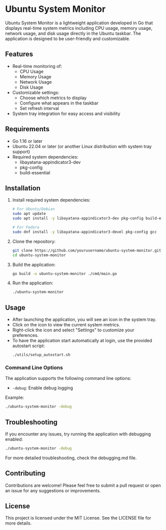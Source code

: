 # Ubuntu System Monitor

Ubuntu System Monitor is a lightweight application developed in Go that displays real-time system metrics including CPU usage, memory usage, network usage, and disk usage directly in the Ubuntu taskbar. The application is designed to be user-friendly and customizable.

## Features

- Real-time monitoring of:
  - CPU Usage
  - Memory Usage
  - Network Usage
  - Disk Usage
- Customizable settings:
  - Choose which metrics to display
  - Configure what appears in the taskbar
  - Set refresh interval
- System tray integration for easy access and visibility

## Requirements

- Go 1.16 or later
- Ubuntu 22.04 or later (or another Linux distribution with system tray support)
- Required system dependencies:
  - libayatana-appindicator3-dev
  - pkg-config
  - build-essential

## Installation

1. Install required system dependencies:
   ```bash
   # For Ubuntu/Debian
   sudo apt update
   sudo apt install -y libayatana-appindicator3-dev pkg-config build-essential

   # For Fedora
   sudo dnf install -y libayatana-appindicator3-devel pkg-config gcc
   ```

2. Clone the repository:
   ```bash
   git clone https://github.com/yourusername/ubuntu-system-monitor.git
   cd ubuntu-system-monitor
   ```

3. Build the application:
   ```bash
   go build -o ubuntu-system-monitor ./cmd/main.go
   ```

4. Run the application:
   ```bash
   ./ubuntu-system-monitor
   ```

## Usage

- After launching the application, you will see an icon in the system tray.
- Click on the icon to view the current system metrics.
- Right-click the icon and select "Settings" to customize your preferences.
- To have the application start automatically at login, use the provided autostart script:
  ```bash
  ./utils/setup_autostart.sh
  ```

### Command Line Options

The application supports the following command line options:

- `-debug`: Enable debug logging

Example:
```bash
./ubuntu-system-monitor -debug
```

## Troubleshooting

If you encounter any issues, try running the application with debugging enabled:

```bash
./ubuntu-system-monitor -debug
```

For more detailed troubleshooting, check the debugging.md file.

## Contributing

Contributions are welcome! Please feel free to submit a pull request or open an issue for any suggestions or improvements.

## License

This project is licensed under the MIT License. See the LICENSE file for more details.